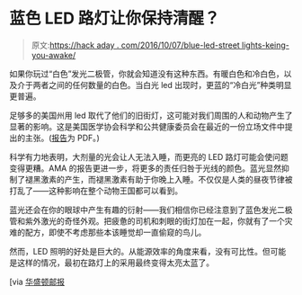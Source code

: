 # 蓝色 LED 路灯让你保持清醒？

> 原文:[https://hack aday . com/2016/10/07/blue-led-street lights-keing-you-awake/](https://hackaday.com/2016/10/07/blue-led-streetlights-keeping-you-awake/)

如果你玩过“白色”发光二极管，你就会知道没有这种东西。有暖白色和冷白色，以及介于两者之间的任何数量的白色。当白光 led 出现时，更蓝的“冷白光”种类明显更普遍。

足够多的美国州用 led 取代了他们的旧街灯，这可能对我们周围的人和动物产生了显著的影响。这是美国医学协会科学和公共健康委员会在最近的一份立场文件中提出的主张。([报告](https://download.ama-assn.org/resources/doc/csaph/a16-csaph2.pdf)为 PDF。)

科学有力地表明，大剂量的光会让人无法入睡，而更亮的 LED 路灯可能会使问题变得更糟。AMA 的报告更进一步，将更多的责任归咎于光线的颜色。蓝光显然抑制了褪黑激素的产生，而褪黑激素有助于你晚上入睡。不仅仅是人类的昼夜节律被打乱了——这种影响在整个动物王国都可以看到。

蓝光还会在你的眼球中产生有趣的衍射——我们相信你已经注意到了蓝色发光二极管和紫外激光的奇怪外观。把疲惫的司机和刺眼的街灯加在一起，你就有了一个灾难的配方，即使不考虑那些本该睡觉却一直偷窥的鸟儿。

然而，LED 照明的好处是巨大的。从能源效率的角度来看，没有可比性。但可能是这样的情况，最初在路灯上的采用最终变得太亮太蓝了。

[via [华盛顿邮报](https://www.washingtonpost.com/national/health-science/some-cities-are-taking-another-look-at-led-lighting-after-ama-warning/2016/09/21/98779568-7c3d-11e6-bd86-b7bbd53d2b5d_story.html)